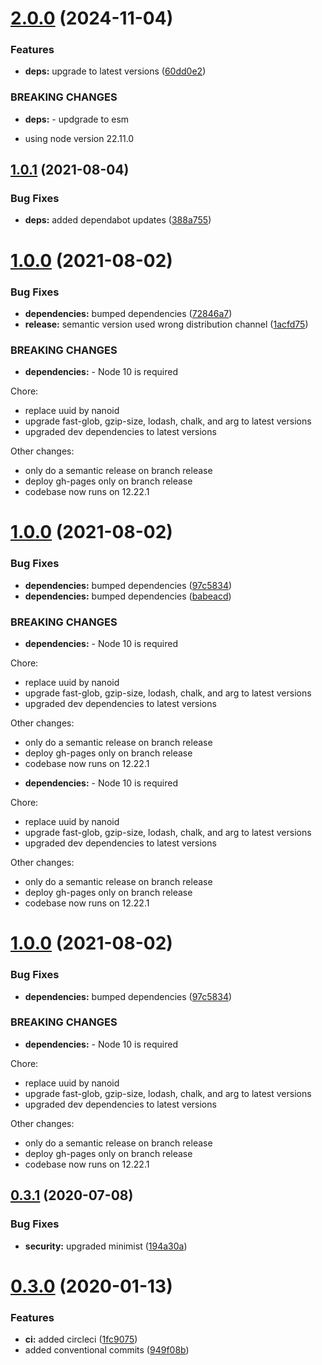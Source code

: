 # [2.0.0](https://github.com/dazlious/bundlecheck/compare/v1.0.1...v2.0.0) (2024-11-04)


### Features

* **deps:** upgrade to latest versions ([60dd0e2](https://github.com/dazlious/bundlecheck/commit/60dd0e2ad190a51b0dbc5da7cb3a11109f4e5212))


### BREAKING CHANGES

* **deps:** - updgrade to esm
- using node version 22.11.0

## [1.0.1](https://github.com/dazlious/bundlecheck/compare/v1.0.0...v1.0.1) (2021-08-04)


### Bug Fixes

* **deps:** added dependabot updates ([388a755](https://github.com/dazlious/bundlecheck/commit/388a75513ad024783e30efc8e73363cb32f08a5d))

# [1.0.0](https://github.com/dazlious/bundlecheck/compare/v0.3.1...v1.0.0) (2021-08-02)


### Bug Fixes

* **dependencies:** bumped dependencies ([72846a7](https://github.com/dazlious/bundlecheck/commit/72846a7eb0f722beb581ffc772c7fbd02ff188ca))
* **release:** semantic version used wrong distribution channel ([1acfd75](https://github.com/dazlious/bundlecheck/commit/1acfd75444093a91b44f2e68bdbd4e4ade6daece))


### BREAKING CHANGES

* **dependencies:** - Node 10 is required

Chore:
- replace uuid by nanoid
- upgrade fast-glob, gzip-size, lodash, chalk, and arg to latest versions
- upgraded dev dependencies to latest versions

Other changes:

- only do a semantic release on branch release
- deploy gh-pages only on branch release
- codebase now runs on 12.22.1

# [1.0.0](https://github.com/dazlious/bundlecheck/compare/v0.3.1...v1.0.0) (2021-08-02)


### Bug Fixes

* **dependencies:** bumped dependencies ([97c5834](https://github.com/dazlious/bundlecheck/commit/97c583443ad5bcbbd26e6d0e5f578ca539c5b9c3))
* **dependencies:** bumped dependencies ([babeacd](https://github.com/dazlious/bundlecheck/commit/babeacd0ebbacebcea1947f44ad14c01813f9a04))


### BREAKING CHANGES

* **dependencies:** - Node 10 is required

Chore:
- replace uuid by nanoid
- upgrade fast-glob, gzip-size, lodash, chalk, and arg to latest versions
- upgraded dev dependencies to latest versions

Other changes:

- only do a semantic release on branch release
- deploy gh-pages only on branch release
- codebase now runs on 12.22.1
* **dependencies:** - Node 10 is required

Chore:
- replace uuid by nanoid
- upgrade fast-glob, gzip-size, lodash, chalk, and arg to latest versions
- upgraded dev dependencies to latest versions

Other changes:

- only do a semantic release on branch release
- deploy gh-pages only on branch release
- codebase now runs on 12.22.1

# [1.0.0](https://github.com/dazlious/bundlecheck/compare/v0.3.1...v1.0.0) (2021-08-02)


### Bug Fixes

* **dependencies:** bumped dependencies ([97c5834](https://github.com/dazlious/bundlecheck/commit/97c583443ad5bcbbd26e6d0e5f578ca539c5b9c3))


### BREAKING CHANGES

* **dependencies:** - Node 10 is required

Chore:
- replace uuid by nanoid
- upgrade fast-glob, gzip-size, lodash, chalk, and arg to latest versions
- upgraded dev dependencies to latest versions

Other changes:

- only do a semantic release on branch release
- deploy gh-pages only on branch release
- codebase now runs on 12.22.1

## [0.3.1](https://github.com/dazlious/bundlecheck/compare/v0.3.0...v0.3.1) (2020-07-08)


### Bug Fixes

* **security:** upgraded minimist ([194a30a](https://github.com/dazlious/bundlecheck/commit/194a30add9ac394ffaa71addf00cffe70032cd28))

# [0.3.0](https://github.com/dazlious/bundlecheck/compare/v0.2.1...v0.3.0) (2020-01-13)


### Features

* **ci:** added circleci ([1fc9075](https://github.com/dazlious/bundlecheck/commit/1fc9075c03aec80e555abbd2bacd0abded1e946b))
* added conventional commits ([949f08b](https://github.com/dazlious/bundlecheck/commit/949f08ba4b1a293ada582eed4fdcf3145cc7969a))
